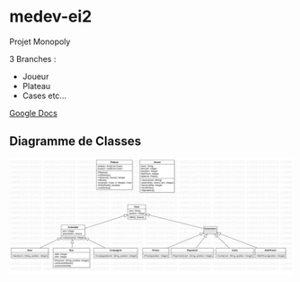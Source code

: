 # medev-ei2
Projet Monopoly

3 Branches : 
- Joueur
- Plateau
- Cases etc...

[Google Docs](https://docs.google.com/document/d/1aSimT0o8QkMoVoalPzR4vFFT4kl3dkfxN9x6mBdY-sM/edit?usp=sharing)

## Diagramme de Classes

![Diagramme de Classes v1](./DiagrammeClasses.jpg)
